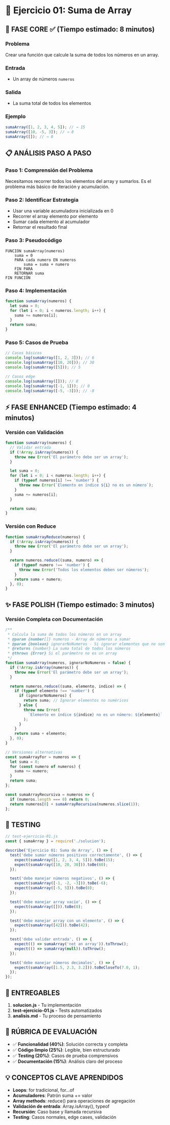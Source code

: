# 🧩 Ejercicio 01: Suma de Array

## 🎯 FASE CORE ✅ (Tiempo estimado: 8 minutos)

### **Problema**

Crear una función que calcule la suma de todos los números en un array.

### **Entrada**

- Un array de números `numeros`

### **Salida**

- La suma total de todos los elementos

### **Ejemplo**

```javascript
sumaArray([1, 2, 3, 4, 5]); // → 15
sumaArray([10, -5, 3]); // → 8
sumaArray([]); // → 0
```

## 📋 ANÁLISIS PASO A PASO

### **Paso 1: Comprensión del Problema**

Necesitamos recorrer todos los elementos del array y sumarlos. Es el problema más básico de iteración y acumulación.

### **Paso 2: Identificar Estrategia**

- Usar una variable acumuladora inicializada en 0
- Recorrer el array elemento por elemento
- Sumar cada elemento al acumulador
- Retornar el resultado final

### **Paso 3: Pseudocódigo**

```text
FUNCIÓN sumaArray(numeros)
    suma = 0
    PARA cada numero EN numeros
        suma = suma + numero
    FIN PARA
    RETORNAR suma
FIN FUNCIÓN
```

### **Paso 4: Implementación**

```javascript
function sumaArray(numeros) {
  let suma = 0;
  for (let i = 0; i < numeros.length; i++) {
    suma += numeros[i];
  }
  return suma;
}
```

### **Paso 5: Casos de Prueba**

```javascript
// Casos básicos
console.log(sumaArray([1, 2, 3])); // 6
console.log(sumaArray([10, 20])); // 30
console.log(sumaArray([5])); // 5

// Casos edge
console.log(sumaArray([])); // 0
console.log(sumaArray([-1, 1])); // 0
console.log(sumaArray([-5, -3])); // -8
```

## ⚡ FASE ENHANCED (Tiempo estimado: 4 minutos)

### **Versión con Validación**

```javascript
function sumaArray(numeros) {
  // Validar entrada
  if (!Array.isArray(numeros)) {
    throw new Error('El parámetro debe ser un array');
  }

  let suma = 0;
  for (let i = 0; i < numeros.length; i++) {
    if (typeof numeros[i] !== 'number') {
      throw new Error(`Elemento en índice ${i} no es un número`);
    }
    suma += numeros[i];
  }

  return suma;
}
```

### **Versión con Reduce**

```javascript
function sumaArrayReduce(numeros) {
  if (!Array.isArray(numeros)) {
    throw new Error('El parámetro debe ser un array');
  }

  return numeros.reduce((suma, numero) => {
    if (typeof numero !== 'number') {
      throw new Error('Todos los elementos deben ser números');
    }
    return suma + numero;
  }, 0);
}
```

## ✨ FASE POLISH (Tiempo estimado: 3 minutos)

### **Versión Completa con Documentación**

```javascript
/**
 * Calcula la suma de todos los números en un array
 * @param {number[]} numeros - Array de números a sumar
 * @param {boolean} ignorarNoNumeros - Si ignorar elementos que no son números
 * @returns {number} La suma total de todos los números
 * @throws {Error} Si el parámetro no es un array
 */
function sumaArray(numeros, ignorarNoNumeros = false) {
  if (!Array.isArray(numeros)) {
    throw new Error('El parámetro debe ser un array');
  }

  return numeros.reduce((suma, elemento, indice) => {
    if (typeof elemento !== 'number') {
      if (ignorarNoNumeros) {
        return suma; // Ignorar elementos no numéricos
      } else {
        throw new Error(
          `Elemento en índice ${indice} no es un número: ${elemento}`
        );
      }
    }
    return suma + elemento;
  }, 0);
}

// Versiones alternativas
const sumaArrayFor = numeros => {
  let suma = 0;
  for (const numero of numeros) {
    suma += numero;
  }
  return suma;
};

const sumaArrayRecursiva = numeros => {
  if (numeros.length === 0) return 0;
  return numeros[0] + sumaArrayRecursiva(numeros.slice(1));
};
```

## 🧪 TESTING

```javascript
// test-ejercicio-01.js
const { sumaArray } = require('./solucion');

describe('Ejercicio 01: Suma de Array', () => {
  test('debe sumar números positivos correctamente', () => {
    expect(sumaArray([1, 2, 3, 4, 5])).toBe(15);
    expect(sumaArray([10, 20, 30])).toBe(60);
  });

  test('debe manejar números negativos', () => {
    expect(sumaArray([-1, -2, -3])).toBe(-6);
    expect(sumaArray([-5, 5])).toBe(0);
  });

  test('debe manejar array vacío', () => {
    expect(sumaArray([])).toBe(0);
  });

  test('debe manejar array con un elemento', () => {
    expect(sumaArray([42])).toBe(42);
  });

  test('debe validar entrada', () => {
    expect(() => sumaArray('not an array')).toThrow();
    expect(() => sumaArray(null)).toThrow();
  });

  test('debe manejar números decimales', () => {
    expect(sumaArray([1.5, 2.3, 3.2])).toBeCloseTo(7.0, 1);
  });
});
```

## 📝 ENTREGABLES

1. **solucion.js** - Tu implementación
2. **test-ejercicio-01.js** - Tests automatizados
3. **analisis.md** - Tu proceso de pensamiento

## 🎯 RÚBRICA DE EVALUACIÓN

- ✅ **Funcionalidad (40%)**: Solución correcta y completa
- ✅ **Código limpio (25%)**: Legible, bien estructurado
- ✅ **Testing (20%)**: Casos de prueba comprensivos
- ✅ **Documentación (15%)**: Análisis claro del proceso

## 💡 CONCEPTOS CLAVE APRENDIDOS

- **Loops**: for tradicional, for...of
- **Acumuladores**: Patrón suma += valor
- **Array methods**: reduce() para operaciones de agregación
- **Validación de entrada**: Array.isArray(), typeof
- **Recursión**: Caso base y llamada recursiva
- **Testing**: Casos normales, edge cases, validación
